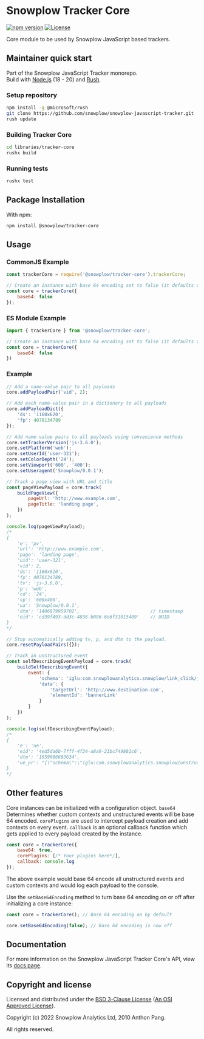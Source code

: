 # Snowplow Tracker Core

[![npm version][npm-image]][npm-url]
[![License][license-image]](LICENSE)

Core module to be used by Snowplow JavaScript based trackers.

## Maintainer quick start

Part of the Snowplow JavaScript Tracker monorepo.  
Build with [Node.js](https://nodejs.org/en/) (18 - 20) and [Rush](https://rushjs.io/).

### Setup repository

```bash
npm install -g @microsoft/rush 
git clone https://github.com/snowplow/snowplow-javascript-tracker.git
rush update
```

### Building Tracker Core

```bash
cd libraries/tracker-core
rushx build
```

### Running tests

```bash
rushx test
```

## Package Installation

With npm:

```bash
npm install @snowplow/tracker-core
```

## Usage

### CommonJS Example

```js
const trackerCore = require('@snowplow/tracker-core').trackerCore;

// Create an instance with base 64 encoding set to false (it defaults to true)
const core = trackerCore({
    base64: false
});
```

### ES Module Example

```js
import { trackerCore } from '@snowplow/tracker-core';

// Create an instance with base 64 encoding set to false (it defaults to true)
const core = trackerCore({
    base64: false
})
```

### Example

```js
// Add a name-value pair to all payloads
core.addPayloadPair('vid', 2);

// Add each name-value pair in a dictionary to all payloads
core.addPayloadDict({
    'ds': '1160x620',
    'fp': 4070134789
});

// Add name-value pairs to all payloads using convenience methods
core.setTrackerVersion('js-3.6.0');
core.setPlatform('web');
core.setUserId('user-321');
core.setColorDepth('24');
core.setViewport('600', '400');
core.setUseragent('Snowplow/0.0.1');

// Track a page view with URL and title
const pageViewPayload = core.track(
    buildPageView({
        pageUrl: 'http://www.example.com',
        pageTitle: 'landing page',
    })
);

console.log(pageViewPayload);
/*
{
    'e': 'pv',
    'url': 'http://www.example.com',
    'page': 'landing page',
    'uid': 'user-321',
    'vid': 2,
    'ds': '1160x620',
    'fp': 4070134789,
    'tv': 'js-3.6.0',
    'p': 'web',
    'cd': '24',
    'vp': '600x400',
    'ua': 'Snowplow/0.0.1',
    'dtm': '1406879959702',                          // timestamp
    'eid': 'cd39f493-dd3c-4838-b096-6e6f31015409'    // UUID
}
*/

// Stop automatically adding tv, p, and dtm to the payload.
core.resetPayloadPairs({});

// Track an unstructured event
const selfDescribingEventPayload = core.track(
    buildSelfDescribingEvent({
        event: {
            'schema': 'iglu:com.snowplowanalytics.snowplow/link_click/jsonschema/1-0-0',
            'data': {
                'targetUrl': 'http://www.destination.com',
                'elementId': 'bannerLink'
            }
        }
    })
);

console.log(selfDescribingEventPayload);
/*
{
    'e': 'ue',
    'eid': '4ed5da6b-7fff-4f24-a8a9-21bc749881c6',
    'dtm': '1659086693634',
    'ue_pr': "{\"schema\":\"iglu:com.snowplowanalytics.snowplow/unstruct_event/jsonschema/1-0-0\",\"data\":{\"schema\":\"iglu:com.snowplowanalytics.snowplow/link_click/jsonschema/1-0-0\",\"data\":{\"targetUrl\":\"http://www.destination.com\",\"elementId\":\"bannerLink\"}}}"
}
*/
```

## Other features

Core instances can be initialized with a configuration object. `base64` Determines whether custom contexts and unstructured events will be base 64 encoded.  `corePlugins` are used to intercept payload creation and add contexts on every event. `callback` is an optional callback function which gets applied to every payload created by the instance.

```js
const core = trackerCore({
    base64: true,
    corePlugins: [/* Your plugins here*/],
    callback: console.log
});
```

The above example would base 64 encode all unstructured events and custom contexts and would log each payload to the console.

Use the `setBase64Encoding` method to turn base 64 encoding on or off after initializing a core instance:

```js
const core = trackerCore(); // Base 64 encoding on by default

core.setBase64Encoding(false); // Base 64 encoding is now off
```

## Documentation

For more information on the Snowplow JavaScript Tracker Core's API, view its [docs page][docs].

## Copyright and license

Licensed and distributed under the [BSD 3-Clause License](LICENSE) ([An OSI Approved License][osi]).

Copyright (c) 2022 Snowplow Analytics Ltd, 2010 Anthon Pang.

All rights reserved.

[npm-url]: https://www.npmjs.com/package/@snowplow/tracker-core
[npm-image]: https://img.shields.io/npm/v/@snowplow/tracker-core
[docs]: https://docs.snowplowanalytics.com/docs/collecting-data/collecting-from-own-applications/node-js-tracker/javascript-tracker-core/
[osi]: https://opensource.org/licenses/BSD-3-Clause
[license-image]: https://img.shields.io/npm/l/@snowplow/tracker-core
